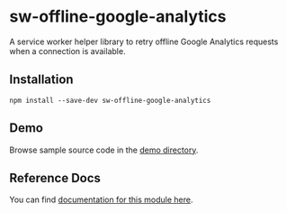 # sw-offline-google-analytics

A service worker helper library to retry offline Google Analytics requests when a connection is available.

## Installation

`npm install --save-dev sw-offline-google-analytics`

## Demo

Browse sample source code in the [demo directory](https://github.com/GoogleChrome/sw-helpers/tree/master/packages/sw-offline-google-analytics/demo).

## Reference Docs

You can find [documentation for this module here](https://googlechrome.github.io/sw-helpers/reference-docs/stable/latest/sw-offline-google-analytics_src_index.js.html).

